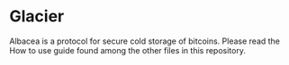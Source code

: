 # Glacier
Albacea is a protocol for secure cold storage of bitcoins. Please read the How to use guide found among the other files in this repository. 

